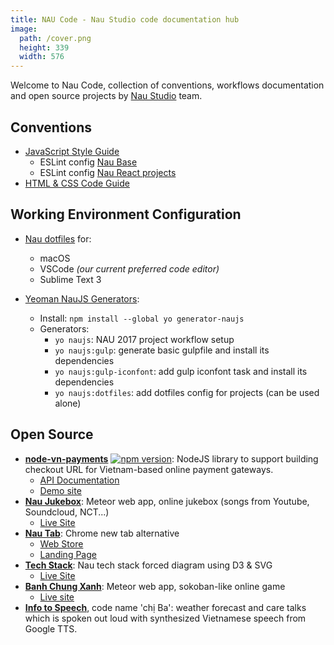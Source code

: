 ```yaml
---
title: NAU Code - Nau Studio code documentation hub
image:
  path: /cover.png
  height: 339
  width: 576
---
```

Welcome to Nau Code, collection of conventions, workflows documentation and open source projects by [Nau Studio](https://nautud.io) team.

## Conventions

- [JavaScript Style Guide](https://naustudio.github.io/javascript/)
  - ESLint config [Nau Base](https://www.npmjs.com/package/eslint-config-nau)
  - ESLint config [Nau React projects](https://www.npmjs.com/package/eslint-config-nau-react)
- [HTML & CSS Code Guide](https://naustudio.github.io/code-guide/)

## Working Environment Configuration

- [Nau dotfiles](https://github.com/naustudio/dotfiles) for:
  + macOS
  + VSCode _(our current preferred code editor)_
  + Sublime Text 3

- [Yeoman NauJS Generators](https://www.npmjs.com/package/generator-naujs):
  + Install: `npm install --global yo generator-naujs`
  + Generators:
    - `yo naujs`: NAU 2017 project workflow setup
    - `yo naujs:gulp`: generate basic gulpfile and install its dependencies
    - `yo naujs:gulp-iconfont`: add gulp iconfont task and install its dependencies
    - `yo naujs:dotfiles`: add dotfiles config for projects (can be used alone)

## Open Source

- [__node-vn-payments__](https://github.com/naustudio/node-vn-payments) [![npm version](https://img.shields.io/npm/v/vn-payments.svg)](https://www.npmjs.com/package/vn-payments): NodeJS library to support building checkout URL for Vietnam-based online payment gateways.
  + [API Documentation](https://code.naustud.io/node-vn-payments/)
  + [Demo site](https://vn-payments-demo.now.sh/)
- [__Nau Jukebox__](https://github.com/naustudio/nau-jukebox): Meteor web app, online jukebox (songs from Youtube, Soundcloud, NCT...)
  + [Live Site](https://jukebox.naustud.io)
- [__Nau Tab__](https://github.com/trongthanh/nau-chrome-tab): Chrome new tab alternative
  + [Web Store](https://chrome.google.com/webstore/detail/nau-tab/pimockeojlggmlnknhicajgckmlggifa?hl=en)
  + [Landing Page](https://naustud.io/start)
- [__Tech Stack__](https://github.com/naustudio/techstack): Nau tech stack forced diagram using D3 & SVG
  + [Live Site](https://naustud.io/tech-stack/)
- [__Banh Chung Xanh__](https://github.com/naustudio/banh-chung-xanh): Meteor web app, sokoban-like online game
  + [Live site](https://banhchungxanh.naustud.io/vi)
- [__Info to Speech__](https://github.com/trongthanh/info-to-speech), code name 'chị Ba': weather forecast and care talks which is spoken out loud with synthesized Vietnamese speech from Google TTS.
